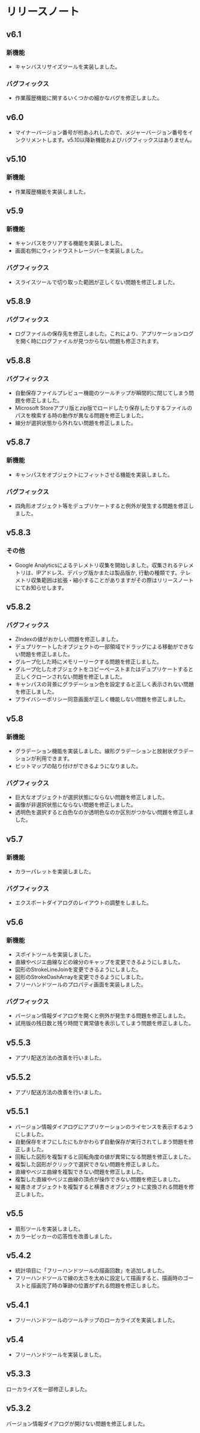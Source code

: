 
# リリースノート

## v6.1

### 新機能

* キャンバスリサイズツールを実装しました。

### バグフィックス

* 作業履歴機能に関するいくつかの細かなバグを修正しました。

## v6.0

* マイナーバージョン番号が桁あふれしたので、メジャーバージョン番号をインクリメントします。v5.10以降新機能およびバグフィックスはありません。

## v5.10

### 新機能

* 作業履歴機能を実装しました。

## v5.9

### 新機能

* キャンパスをクリアする機能を実装しました。
* 画面右側にウィンドウストレージバーを実装しました。

### バグフィックス

* スライスツールで切り取った範囲が正しくない問題を修正しました。

## v5.8.9

### バグフィックス

* ログファイルの保存先を修正しました。これにより、アプリケーションログを開く時にログファイルが見つからない問題も修正されます。

## v5.8.8

### バグフィックス

* 自動保存ファイルプレビュー機能のツールチップが瞬間的に閉じてしまう問題を修正しました。
* Microsoft Storeアプリ版とzip版でロードしたり保存したりするファイルのパスを検索する時の動作が異なる問題を修正しました。
* 線分が選択状態から外れない問題を修正しました。

## v5.8.7

### 新機能

* キャンパスをオブジェクトにフィットさせる機能を実装しました。

### バグフィックス

* 四角形オブジェクト等をデュプリケートすると例外が発生する問題を修正しました。


## v5.8.3

### その他

* Google Analyticsによるテレメトリ収集を開始しました。収集されるテレメトリは、IPアドレス、デバッグ版かまたは製品版か, 行動の種類です。テレメトリ収集範囲は拡張・縮小することがありますがその際はリリースノートにてお知らせします。

## v5.8.2

### バグフィックス

* ZIndexの値がおかしい問題を修正しました。
* デュプリケートしたオブジェクトの一部領域でドラッグによる移動ができない問題を修正しました。
* グループ化した時にメモリーリークする問題を修正しました。
* グループ化したオブジェクトをコピーペーストまたはデュプリケートすると正しくクローンされない問題を修正しました。
* キャンパスの背景にグラデーション色を設定すると正しく表示されない問題を修正しました。
* プライバシーポリシー同意画面が正しく機能しない問題を修正しました。

## v5.8

### 新機能

* グラデーション機能を実装しました。線形グラデーションと放射状グラデーションが利用できます。
* ビットマップの貼り付けができるようになりました。

### バグフィックス

* 巨大なオブジェクトが選択状態にならない問題を修正しました。
* 画像が非選択状態にならない問題を修正しました。
* 透明色を選択すると白色なのか透明色なのか区別がつかない問題を修正しました。

## v5.7

### 新機能

* カラーパレットを実装しました。

### バグフィックス

* エクスポートダイアログのレイアウトの調整をしました。

## v5.6

### 新機能

* スポイトツールを実装しました。
* 直線やベジエ曲線などの線分のキャップを変更できるようにしました。
* 図形のStrokeLineJoinを変更できるようにしました。
* 図形のStrokeDashArrayを変更できるようにしました。
* フリーハンドツールのプロパティ画面を実装しました。

### バグフィックス

* バージョン情報ダイアログを開くと例外が発生する問題を修正しました。
* 試用版の残日数と残り時間で異常値を表示してしまう問題を修正しました。

## v5.5.3

* アプリ配送方法の改善を行いました。

## v5.5.2

* アプリ配送方法の改善を行いました。

## v5.5.1

* バージョン情報ダイアログにアプリケーションのライセンスを表示するようにしました。
* 自動保存をオフにしたにもかかわらず自動保存が実行されてしまう問題を修正しました。
* 回転した図形を複製すると回転角度の値が異常になる問題を修正しました。
* 複製した図形がクリックで選択できない問題を修正しました。
* 直線やベジエ曲線を複製できない問題を修正しました。
* 複製した直線やベジエ曲線の頂点が操作できない問題を修正しました。
* 縦書きオブジェクトを複製すると横書きオブジェクトに変換される問題を修正しました。

## v5.5

* 扇形ツールを実装しました。
* カラーピッカーの応答性を改善しました。

## v5.4.2

* 統計項目に「フリーハンドツールの描画回数」を追加しました。
* フリーハンドツールで線の太さを太めに設定して描画すると、描画時のゴーストと描画完了時の筆跡の位置がずれる問題を修正しました。

## v5.4.1

* フリーハンドツールのツールチップのローカライズを実装しました。

## v5.4

* フリーハンドツールを実装しました。

## v5.3.3

ローカライズを一部修正しました。

## v5.3.2

バージョン情報ダイアログが開けない問題を修正しました。